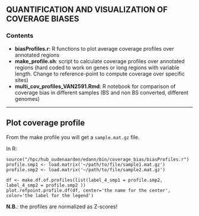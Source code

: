 ## QUANTIFICATION AND VISUALIZATION OF COVERAGE BIASES

### Contents
* __biasProfiles.r__: R functions to plot average coverage profiles over annotated regions
* __make_profile.sh__: script to calculate coverage profiles over annotated regions (hard coded to work on genes or long regions with variable length. Change to reference-point to compute coverage over specific sites)
* __multi_cov_profiles_VAN2591.Rmd__: R notebook for comparison of coverage bias in different samples (BS and non BS converted, different genomes)
***
## Plot coverage profile
From the make profile you will get a ```sample.mat.gz``` file.

In R:
```
source("/hpc/hub_oudenaarden/edann/bin/coverage_bias/biasProfiles.r")
profile.smp1 <- load.matrix('~/path/to/file/sample1.mat.gz')
profile.smp2 <- load.matrix('~/path/to/file/sample2.mat.gz')

df <- make.df.of.profiles(list(label_4_smp1 = profile.smp2, label_4_smp2 = profile.smp2 ))
plot.refpoint.profile.df(df, center='the name for the center', color='the label for the legend')
```
**N.B.**: the profiles are normalized as Z-scores!

<!-- ## Bias for TSS and exons
From the coverage bigWig file obtained with ```bamCoverage``` (see artificial coverage) I make a profile of the most covered regions, using deepTools.
```
computeMatrix scale-regions \
  -R  regions_of_interest.bed \
  -S sample_coverage.bw \
  -b 3000 -a 3000 --regionBodyLength 5000 --skipZeros \
  -o sample_coverage.mat.gz
```
make the profile with deepTools:
```
plotProfile -m sample_coverage.mat.gz  \
              -out outfile.png \
              --numPlotsPerRow 1 \
              --yAxisLabel "coverage" \
              --regionsLabel samplename
```
or use functions in Rscript ```biasProfiles.r```

One liner to get average over columns (ready to plot in R)
```
zcat ${sample}.mat.gz  |
  awk '{for (i=1;i<=NF;i++) if (i>=7) printf("%s ", $i); print ""}' | # Removes first 6 cols
  awk '{ for(i=1;i<=NF;i++) {total[i]+=$i ;} }
  END {
     for(i=1;i<=NF;i++) printf "%f ",total[i]/NR ;
     printf "\n" }' >  ${sample}.profile.txt
```

## Comparison with non-PBAT BS-seq
The best I could find now is the data from the scWGBS protocol (Farlik et al. 2014). Downloaded from https://www.ncbi.nlm.nih.gov/geo/query/acc.cgi?acc=GSE65196 -->
